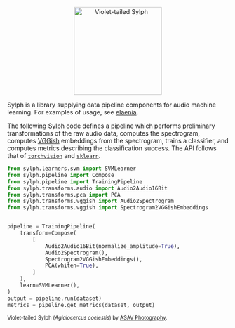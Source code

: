 <p align="center">
    <img width=200px src="https://user-images.githubusercontent.com/52205/74552822-b0f85f00-4f1b-11ea-908d-48d4f301b6a3.png" alt="Violet-tailed Sylph" />
</p>

Sylph is a library supplying data pipeline components for audio machine learning. For examples of usage, see [elaenia](https://github.com/dandavison/elaenia).

The following Sylph code defines a pipeline which performs preliminary transformations of the raw audio data, computes the spectrogram, computes [VGGish](https://github.com/tensorflow/models/tree/master/research/audioset/vggish) embeddings from the spectrogram, trains a classifier, and computes metrics describing the classification success. The API follows that of [`torchvision`](https://github.com/pytorch/vision) and [`sklearn`](https://github.com/scikit-learn/scikit-learn).

```python
from sylph.learners.svm import SVMLearner
from sylph.pipeline import Compose
from sylph.pipeline import TrainingPipeline
from sylph.transforms.audio import Audio2Audio16Bit
from sylph.transforms.pca import PCA
from sylph.transforms.vggish import Audio2Spectrogram
from sylph.transforms.vggish import Spectrogram2VGGishEmbeddings


pipeline = TrainingPipeline(
    transform=Compose(
        [
            Audio2Audio16Bit(normalize_amplitude=True),
            Audio2Spectrogram(),
            Spectrogram2VGGishEmbeddings(),
            PCA(whiten=True),
        ]
    ),
    learn=SVMLearner(),
)
output = pipeline.run(dataset)
metrics = pipeline.get_metrics(dataset, output)
```

<sub>Violet-tailed Sylph (_Aglaiocercus coelestis_) by [ASAV Photography](https://www.flickr.com/photos/asavphotography/40102720883).</sub>
